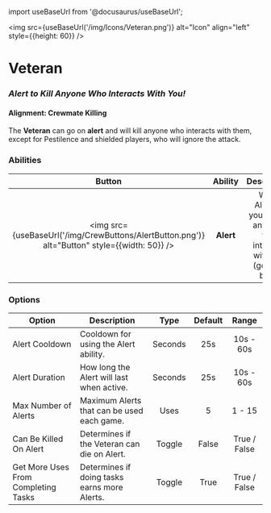 import useBaseUrl from '@docusaurus/useBaseUrl';

<img src={useBaseUrl('/img/Icons/Veteran.png')} alt="Icon" align="left" style={{height: 60}} />

# Veteran

### _Alert to Kill Anyone Who Interacts With You!_

#### **Alignment:** Crewmate Killing

The **Veteran** can go on **alert** and will kill anyone who interacts with them, except for Pestilence and shielded players, who will ignore the attack.

### Abilities

|                                            Button                                             |  Ability  |                                 Description                                 |     Type      |
| :-------------------------------------------------------------------------------------------: | :-------: | :-------------------------------------------------------------------------: | :-----------: |
| <img src={useBaseUrl('/img/CrewButtons/AlertButton.png')} alt="Button" style={{width: 50}} /> | **Alert** | While Alerted, you will kill anybody that interacts with you (good or bad). | Basic Ability |

### Options

| Option                              | Description                                  |  Type   | Default |    Range     |
| ----------------------------------- | -------------------------------------------- | :-----: | :-----: | :----------: |
| Alert Cooldown                      | Cooldown for using the Alert ability.            | Seconds |   25s   |  10s - 60s   |
| Alert Duration                      | How long the Alert will last when active.    | Seconds |   25s   |  10s - 60s   |
| Max Number of Alerts                | Maximum Alerts that can be used each game.   |  Uses   |    5    |    1 - 15    |
| Can Be Killed On Alert              | Determines if the Veteran can die on Alert.  | Toggle  |  False  | True / False |
| Get More Uses From Completing Tasks | Determines if doing tasks earns more Alerts. | Toggle  |  True   | True / False |
